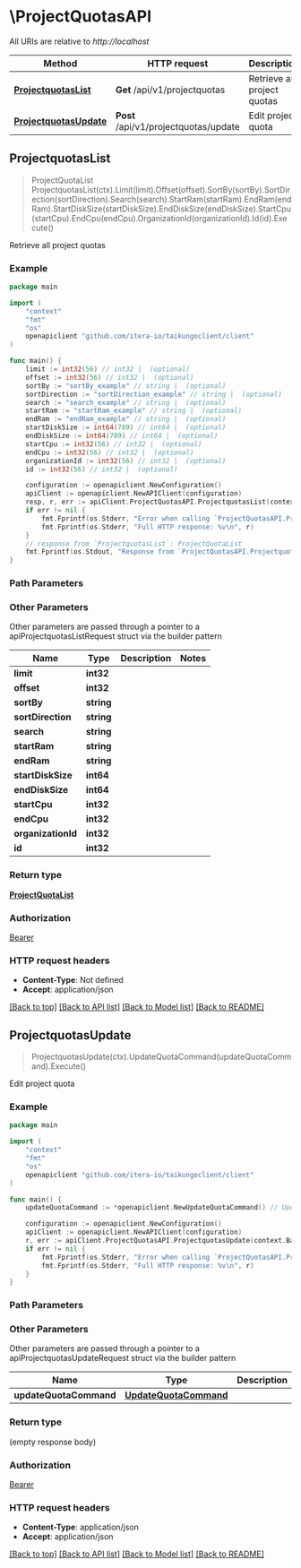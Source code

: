 # \ProjectQuotasAPI

All URIs are relative to *http://localhost*

Method | HTTP request | Description
------------- | ------------- | -------------
[**ProjectquotasList**](ProjectQuotasAPI.md#ProjectquotasList) | **Get** /api/v1/projectquotas | Retrieve all project quotas
[**ProjectquotasUpdate**](ProjectQuotasAPI.md#ProjectquotasUpdate) | **Post** /api/v1/projectquotas/update | Edit project quota



## ProjectquotasList

> ProjectQuotaList ProjectquotasList(ctx).Limit(limit).Offset(offset).SortBy(sortBy).SortDirection(sortDirection).Search(search).StartRam(startRam).EndRam(endRam).StartDiskSize(startDiskSize).EndDiskSize(endDiskSize).StartCpu(startCpu).EndCpu(endCpu).OrganizationId(organizationId).Id(id).Execute()

Retrieve all project quotas

### Example

```go
package main

import (
    "context"
    "fmt"
    "os"
    openapiclient "github.com/itera-io/taikungoclient/client"
)

func main() {
    limit := int32(56) // int32 |  (optional)
    offset := int32(56) // int32 |  (optional)
    sortBy := "sortBy_example" // string |  (optional)
    sortDirection := "sortDirection_example" // string |  (optional)
    search := "search_example" // string |  (optional)
    startRam := "startRam_example" // string |  (optional)
    endRam := "endRam_example" // string |  (optional)
    startDiskSize := int64(789) // int64 |  (optional)
    endDiskSize := int64(789) // int64 |  (optional)
    startCpu := int32(56) // int32 |  (optional)
    endCpu := int32(56) // int32 |  (optional)
    organizationId := int32(56) // int32 |  (optional)
    id := int32(56) // int32 |  (optional)

    configuration := openapiclient.NewConfiguration()
    apiClient := openapiclient.NewAPIClient(configuration)
    resp, r, err := apiClient.ProjectQuotasAPI.ProjectquotasList(context.Background()).Limit(limit).Offset(offset).SortBy(sortBy).SortDirection(sortDirection).Search(search).StartRam(startRam).EndRam(endRam).StartDiskSize(startDiskSize).EndDiskSize(endDiskSize).StartCpu(startCpu).EndCpu(endCpu).OrganizationId(organizationId).Id(id).Execute()
    if err != nil {
        fmt.Fprintf(os.Stderr, "Error when calling `ProjectQuotasAPI.ProjectquotasList``: %v\n", err)
        fmt.Fprintf(os.Stderr, "Full HTTP response: %v\n", r)
    }
    // response from `ProjectquotasList`: ProjectQuotaList
    fmt.Fprintf(os.Stdout, "Response from `ProjectQuotasAPI.ProjectquotasList`: %v\n", resp)
}
```

### Path Parameters



### Other Parameters

Other parameters are passed through a pointer to a apiProjectquotasListRequest struct via the builder pattern


Name | Type | Description  | Notes
------------- | ------------- | ------------- | -------------
 **limit** | **int32** |  | 
 **offset** | **int32** |  | 
 **sortBy** | **string** |  | 
 **sortDirection** | **string** |  | 
 **search** | **string** |  | 
 **startRam** | **string** |  | 
 **endRam** | **string** |  | 
 **startDiskSize** | **int64** |  | 
 **endDiskSize** | **int64** |  | 
 **startCpu** | **int32** |  | 
 **endCpu** | **int32** |  | 
 **organizationId** | **int32** |  | 
 **id** | **int32** |  | 

### Return type

[**ProjectQuotaList**](ProjectQuotaList.md)

### Authorization

[Bearer](../README.md#Bearer)

### HTTP request headers

- **Content-Type**: Not defined
- **Accept**: application/json

[[Back to top]](#) [[Back to API list]](../README.md#documentation-for-api-endpoints)
[[Back to Model list]](../README.md#documentation-for-models)
[[Back to README]](../README.md)


## ProjectquotasUpdate

> ProjectquotasUpdate(ctx).UpdateQuotaCommand(updateQuotaCommand).Execute()

Edit project quota

### Example

```go
package main

import (
    "context"
    "fmt"
    "os"
    openapiclient "github.com/itera-io/taikungoclient/client"
)

func main() {
    updateQuotaCommand := *openapiclient.NewUpdateQuotaCommand() // UpdateQuotaCommand |  (optional)

    configuration := openapiclient.NewConfiguration()
    apiClient := openapiclient.NewAPIClient(configuration)
    r, err := apiClient.ProjectQuotasAPI.ProjectquotasUpdate(context.Background()).UpdateQuotaCommand(updateQuotaCommand).Execute()
    if err != nil {
        fmt.Fprintf(os.Stderr, "Error when calling `ProjectQuotasAPI.ProjectquotasUpdate``: %v\n", err)
        fmt.Fprintf(os.Stderr, "Full HTTP response: %v\n", r)
    }
}
```

### Path Parameters



### Other Parameters

Other parameters are passed through a pointer to a apiProjectquotasUpdateRequest struct via the builder pattern


Name | Type | Description  | Notes
------------- | ------------- | ------------- | -------------
 **updateQuotaCommand** | [**UpdateQuotaCommand**](UpdateQuotaCommand.md) |  | 

### Return type

 (empty response body)

### Authorization

[Bearer](../README.md#Bearer)

### HTTP request headers

- **Content-Type**: application/json
- **Accept**: application/json

[[Back to top]](#) [[Back to API list]](../README.md#documentation-for-api-endpoints)
[[Back to Model list]](../README.md#documentation-for-models)
[[Back to README]](../README.md)

